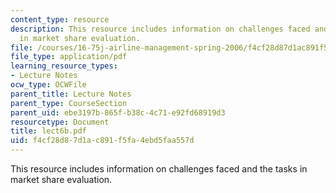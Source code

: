 ```yaml
---
content_type: resource
description: This resource includes information on challenges faced and the tasks
  in market share evaluation.
file: /courses/16-75j-airline-management-spring-2006/f4cf28d87d1ac891f5fa4ebd5faa557d_lect6b.pdf
file_type: application/pdf
learning_resource_types:
- Lecture Notes
ocw_type: OCWFile
parent_title: Lecture Notes
parent_type: CourseSection
parent_uid: ebe3197b-865f-b38c-4c71-e92fd68919d3
resourcetype: Document
title: lect6b.pdf
uid: f4cf28d8-7d1a-c891-f5fa-4ebd5faa557d
---
```

This resource includes information on challenges faced and the tasks in market share evaluation.

